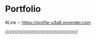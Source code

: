 # Portfolio

#Link :-
https://profile-u3a8.onrender.com

///////////////////////////////////////////////
